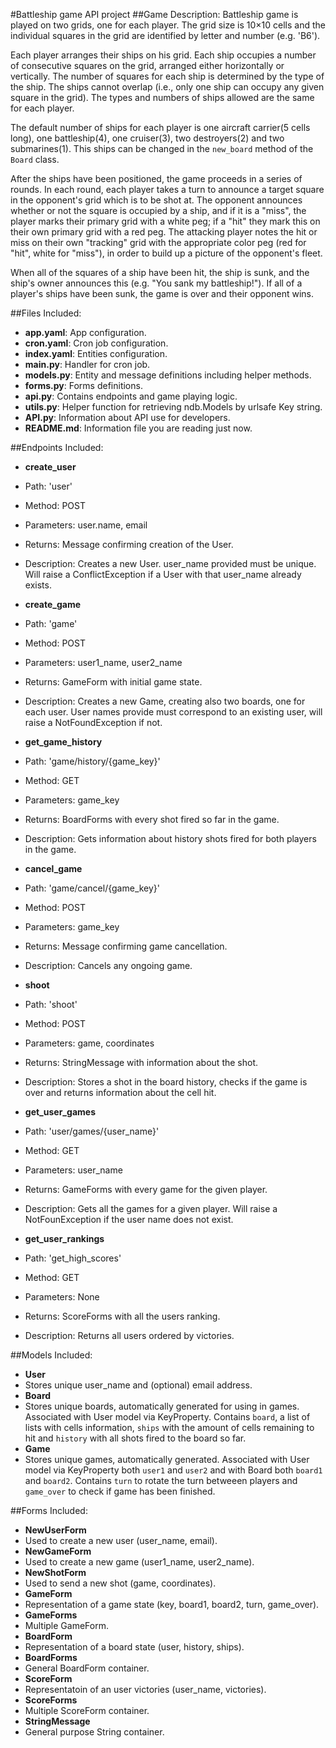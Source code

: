 #Battleship game API project
##Game Description:
Battleship game is played on two grids, one for each player. The grid size is 10×10 cells and the individual squares in the grid are identified by letter and number (e.g. 'B6').

Each player arranges their ships on his grid. Each ship occupies a number of consecutive squares on the grid, arranged either horizontally or vertically. The number of squares for each ship is determined by the type of the ship. The ships cannot overlap (i.e., only one ship can occupy any given square in the grid). The types and numbers of ships allowed are the same for each player.

The default number of ships for each player is one aircraft carrier(5 cells long), one battleship(4), one cruiser(3), two destroyers(2) and two submarines(1). This ships can be changed in the `new_board` method of the `Board` class.

After the ships have been positioned, the game proceeds in a series of rounds. In each round, each player takes a turn to announce a target square in the opponent's grid which is to be shot at. The opponent announces whether or not the square is occupied by a ship, and if it is a "miss", the player marks their primary grid with a white peg; if a "hit" they mark this on their own primary grid with a red peg. The attacking player notes the hit or miss on their own "tracking" grid with the appropriate color peg (red for "hit", white for "miss"), in order to build up a picture of the opponent's fleet.

When all of the squares of a ship have been hit, the ship is sunk, and the ship's owner announces this (e.g. "You sank my battleship!"). If all of a player's ships have been sunk, the game is over and their opponent wins.

##Files Included:
- **app.yaml**: App configuration.
- **cron.yaml**: Cron job configuration.
- **index.yaml**: Entities configuration.
- **main.py**: Handler for cron job.
- **models.py**: Entity and message definitions including helper methods.
- **forms.py**: Forms definitions.
- **api.py**: Contains endpoints and game playing logic.
- **utils.py**: Helper function for retrieving ndb.Models by urlsafe Key string.
- **API.py**: Information about API use for developers.
- **README.md**: Information file you are reading just now.

##Endpoints Included:
- **create_user**
 - Path: 'user'
 - Method: POST
 - Parameters: user.name, email
 - Returns: Message confirming creation of the User.
 - Description: Creates a new User. user_name provided must be unique. Will raise a ConflictException if a User with that user_name already exists.
        
- **create_game**
 - Path: 'game'
 - Method: POST
 - Parameters: user1_name, user2_name
 - Returns: GameForm with initial game state.
 - Description: Creates a new Game, creating also two boards, one for each user. User names provide must correspond to an existing user, will raise a NotFoundException if not.

- **get_game_history**
 - Path: 'game/history/{game_key}'
 - Method: GET
 - Parameters: game_key
 - Returns: BoardForms with every shot fired so far in the game.
 - Description: Gets information about history shots fired for both players in the game.

- **cancel_game**
 - Path: 'game/cancel/{game_key}'
 - Method: POST
 - Parameters: game_key
 - Returns: Message confirming game cancellation.
 - Description: Cancels any ongoing game.

- **shoot**
 - Path: 'shoot'
 - Method: POST
 - Parameters: game, coordinates
 - Returns: StringMessage with information about the shot.
 - Description: Stores a shot in the board history, checks if the game is over and returns information about the cell hit.

- **get_user_games**
 - Path: 'user/games/{user_name}'
 - Method: GET
 - Parameters: user_name
 - Returns: GameForms with every game for the given player.
 - Description: Gets all the games for a given player. Will raise a NotFounException if the user name does not exist.

- **get_user_rankings**
 - Path: 'get_high_scores'
 - Method: GET
 - Parameters: None
 - Returns: ScoreForms with all the users ranking.
 - Description: Returns all users ordered by victories.

##Models Included:
- **User**
 - Stores unique user_name and (optional) email address.
- **Board**
 - Stores unique boards, automatically generated for using in games. Associated with User model via KeyProperty. Contains `board`, a list of lists with cells information, `ships` with the amount of cells remaining to hit and `history` with all shots fired to the board so far.
- **Game**
 - Stores unique games, automatically generated. Associated with User model via KeyProperty both `user1` and `user2` and with Board both `board1` and `board2`. Contains `turn` to rotate the turn betweeen players and `game_over` to check if game has been finished.

##Forms Included:
- **NewUserForm**
 - Used to create a new user (user_name, email).
- **NewGameForm**
 - Used to create a new game (user1_name, user2_name).
- **NewShotForm**
 - Used to send a new shot (game, coordinates).
- **GameForm**
 - Representation of a game state (key, board1, board2, turn, game_over).
- **GameForms**
 - Multiple GameForm.
- **BoardForm**
 - Representation of a board state (user, history, ships).
- **BoardForms**
 - General BoardForm container.
- **ScoreForm**
 - Representatoin of an user victories (user_name, victories).
- **ScoreForms**
 - Multiple ScoreForm container.
- **StringMessage**
 - General purpose String container.
